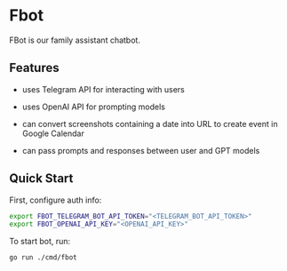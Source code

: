 Fbot
====

FBot is our family assistant chatbot.

## Features

- uses Telegram API for interacting with users
- uses OpenAI API for prompting models

- can convert screenshots containing a date into URL to create event in Google Calendar
- can pass prompts and responses between user and GPT models  

## Quick Start

First, configure auth info:

```sh
export FBOT_TELEGRAM_BOT_API_TOKEN="<TELEGRAM_BOT_API_TOKEN>"
export FBOT_OPENAI_API_KEY="<OPENAI_API_KEY>"
```

To start bot, run:

```sh
go run ./cmd/fbot
```
